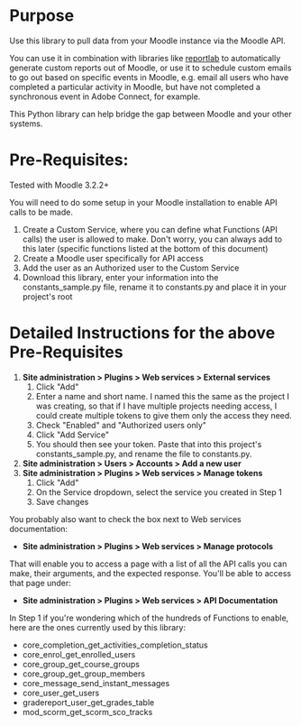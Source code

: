 # Purpose

Use this library to pull data from your Moodle instance via the Moodle API.

You can use it in combination with libraries like [reportlab](https://pypi.python.org/pypi/reportlab) to automatically generate custom reports out of Moodle, or use it to schedule custom emails to go out based on specific events in Moodle, e.g. email all users who have completed a particular activity in Moodle, but have not completed a synchronous event in Adobe Connect, for example.

This Python library can help bridge the gap between Moodle and your other systems.

# Pre-Requisites:

Tested with Moodle 3.2.2+

You will need to do some setup in your Moodle installation to enable API calls to be made.

1. Create a Custom Service, where you can define what Functions (API calls) the user is allowed to make.
Don't worry, you can always add to this later (specific functions listed at the bottom of this document)
2. Create a Moodle user specifically for API access
3. Add the user as an Authorized user to the Custom Service
4. Download this library, enter your information into the constants_sample.py file, rename it to constants.py and place it in your project's root

# Detailed Instructions for the above Pre-Requisites

1. **Site administration > Plugins > Web services > External services**
    1. Click "Add"
    2. Enter a name and short name. I named this the same as the project I was creating,
    so that if I have multiple projects needing access, I could create multiple tokens to give them only the access they need.
    3. Check "Enabled" and "Authorized users only"
    4. Click "Add Service"
    5. You should then see your token. Paste that into this project's constants_sample.py, and rename the file to constants.py.
2. **Site administration > Users > Accounts > Add a new user**
3. **Site administration > Plugins > Web services > Manage tokens**
    1. Click "Add"
    2. On the Service dropdown, select the service you created in Step 1
    3. Save changes

You probably also want to check the box next to Web services documentation:

* **Site administration > Plugins > Web services > Manage protocols**

That will enable you to access a page with a list of all the API calls you can make,
their arguments, and the expected response. You'll be able to access that page under:

* **Site administration > Plugins > Web services > API Documentation**

In Step 1 if you're wondering which of the hundreds of Functions to enable,
here are the ones currently used by this library:

* core_completion_get_activities_completion_status
* core_enrol_get_enrolled_users
* core_group_get_course_groups
* core_group_get_group_members
* core_message_send_instant_messages
* core_user_get_users
* gradereport_user_get_grades_table
* mod_scorm_get_scorm_sco_tracks
